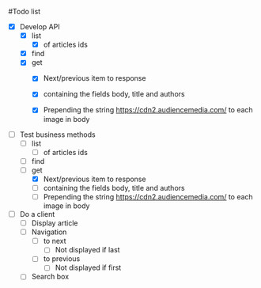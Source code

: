 #Todo list
* [X] Develop API
	* [X] list
    	* [X] of articles ids
	* [X] find
	* [X] get
		* [X] Next/previous item to response
		* [X] containing the fields body, title and authors
		* [X] Prepending the string <https://cdn2.audiencemedia.com/> to each image in body


* [ ] Test business methods
	* [ ] list
		* [ ] of articles ids
	* [ ] find
	* [ ] get
		* [X]  Next/previous item to response
		* [ ] containing the fields body, title and authors
    	* [ ] Prepending the string <https://cdn2.audiencemedia.com/> to each image in body

* [ ] Do a client
	* [ ] Display article
	* [ ] Navigation
		* [ ] to next
			* [ ] Not displayed if last
		* [ ] to previous
			* [ ] Not displayed if first
	* [ ] Search box
